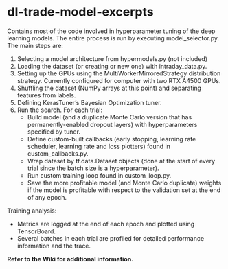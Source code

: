 # dl-trade-model-excerpts

Contains most of the code involved in hyperparameter tuning of the deep learning models. The entire process is run by executing model_selector.py. The main steps are:
1)	Selecting a model architecture from hypermodels.py (not included)
2)	Loading the dataset (or creating or new one) with intraday_data.py. 
3)	Setting up the GPUs using the MultiWorkerMirroredStrategy distribution strategy. Currently configured for computer with two RTX A4500 GPUs.
4)	Shuffling the dataset (NumPy arrays at this point) and separating features from labels.
5)	Defining KerasTuner’s Bayesian Optimization tuner.
6)	Run the search. For each trial:
    - Build model (and a duplicate Monte Carlo version that has permanently-enabled dropout layers) with hyperparameters specified by tuner.
    - Define custom-built callbacks (early stopping, learning rate scheduler, learning rate and loss plotters) found in custom_callbacks.py.
    - Wrap dataset by tf.data.Dataset objects (done at the start of every trial since the batch size is a hyperparameter).
    - Run custom training loop found in custom_loop.py.
    - Save the more profitable model (and Monte Carlo duplicate) weights if the model is profitable with respect to the validation set at the end of any epoch.

Training analysis:
-	Metrics are logged at the end of each epoch and plotted using TensorBoard.
-	Several batches in each trial are profiled for detailed performance information and the trace.
  
**Refer to the Wiki for additional information.**

